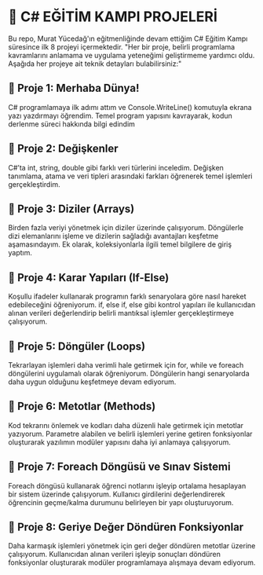 # 🚀 C# EĞİTİM KAMPI PROJELERİ

Bu repo, Murat Yücedağ'ın eğitmenliğinde devam ettiğim C# Eğitim Kampı süresince ilk 8 projeyi içermektedir. "Her bir proje, belirli programlama kavramlarını anlamama ve uygulama yeteneğimi geliştirmeme yardımcı oldu. Aşağıda her projeye ait teknik detayları bulabilirsiniz:"

## 🌟 Proje 1: Merhaba Dünya!
C# programlamaya ilk adımı attım ve Console.WriteLine() komutuyla ekrana yazı yazdırmayı öğrendim. Temel program yapısını kavrayarak, kodun derlenme süreci hakkında bilgi edindim

## 🌟 Proje 2: Değişkenler
C#’ta int, string, double gibi farklı veri türlerini inceledim. Değişken tanımlama, atama ve veri tipleri arasındaki farkları öğrenerek temel işlemleri gerçekleştirdim.

## 🌟 Proje 3: Diziler (Arrays)
Birden fazla veriyi yönetmek için diziler üzerinde çalışıyorum. Döngülerle dizi elemanlarını işleme ve dizilerin sağladığı avantajları keşfetme aşamasındayım. Ek olarak, koleksiyonlarla ilgili temel bilgilere de giriş yaptım.

## 🌟 Proje 4: Karar Yapıları (If-Else)
Koşullu ifadeler kullanarak programın farklı senaryolara göre nasıl hareket edebileceğini öğreniyorum. if, else if, else gibi kontrol yapıları ile kullanıcıdan alınan verileri değerlendirip belirli mantıksal işlemler gerçekleştirmeye çalışıyorum.

## 🌟 Proje 5: Döngüler (Loops)
Tekrarlayan işlemleri daha verimli hale getirmek için for, while ve foreach döngülerini uygulamalı olarak öğreniyorum. Döngülerin hangi senaryolarda daha uygun olduğunu keşfetmeye devam ediyorum.

## 🌟 Proje 6: Metotlar (Methods)
Kod tekrarını önlemek ve kodları daha düzenli hale getirmek için metotlar yazıyorum. Parametre alabilen ve belirli işlemleri yerine getiren fonksiyonlar oluşturarak yazılımın modüler yapısını daha iyi anlamaya çalışıyorum.

## 🌟 Proje 7: Foreach Döngüsü ve Sınav Sistemi
Foreach döngüsü kullanarak öğrenci notlarını işleyip ortalama hesaplayan bir sistem üzerinde çalışıyorum. Kullanıcı girdilerini değerlendirerek öğrencinin geçme/kalma durumunu belirleyen bir yapı oluşturuyorum.

## 🌟 Proje 8: Geriye Değer Döndüren Fonksiyonlar
Daha karmaşık işlemleri yönetmek için geri değer döndüren metotlar üzerine çalışıyorum. Kullanıcıdan alınan verileri işleyip sonuçları döndüren fonksiyonlar oluşturarak modüler programlamaya alışmaya devam ediyorum.
